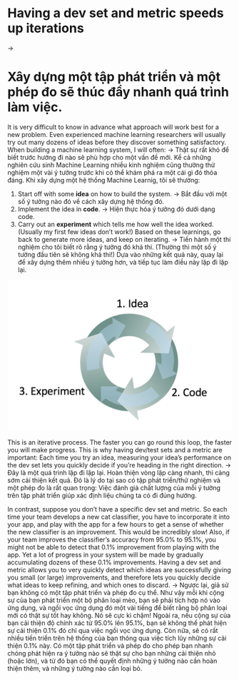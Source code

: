 # Having a dev set and metric speeds up iterations
->
# Xây dựng một tập phát triển và một phép đo sẽ thúc đẩy nhanh quá trình làm việc.
It is very difficult to know in advance what approach will work best for a new problem. Even experienced machine learning researchers will usually try out many dozens of ideas before they discover something satisfactory. When building a machine learning system, I will often:
->
Thật sự rất khó để biết trước hướng đi nào sẽ phù hợp cho một vấn đề mới. Kể cả những nghiên cứu sinh Machine Learning nhiều kinh nghiệm cũng thường thử nghiệm một vài ý tưởng trước khi có thể khám phá ra một cái gì đó thỏa đáng. Khi xây dựng một hệ thống Machine Learnig, tôi sẽ thường: 
1. Start off with some ​**idea​** on how to build the system.
->
Bắt đầu với một số ý tưởng nào đó về cách xây dựng hệ thống đó.
2. Implement the idea in ​**code​**.
->
Hiện thực hóa ý tưởng đó dưới dạng code.
3. Carry out an ​**experiment​** which tells me how well the idea worked. (Usually my first few ideas don’t work!) Based on these learnings, go back to generate more ideas, and keep on iterating.
->
Tiến hành một thí nghiệm cho tôi biết rõ rằng ý tưởng đó khả thi. (Thường thì một số ý tưởng đầu tiên sẽ không khả thi!) Dựa vào những kết quả này, quay lại để xây dựng thêm nhiều ý tưởng hơn, và tiếp tục làm điều này lặp đi lặp lại.

![img](../imgs/C10_01.png)

This is an iterative process. The faster you can go round this loop, the faster you will make progress. This is why having dev/test sets and a metric are important: Each time you try an idea, measuring your idea’s performance on the dev set lets you quickly decide if you’re heading in the right direction.
->
Đây là một quá trình lặp đi lặp lại. Hoàn thiện vòng lặp càng nhanh, thì càng sớm cải thiện kết quả. Đó là lý do tại sao có tập phát triển/thử nghiệm và một phép đo là rất quan trọng: Việc đánh giá chất lượng của mỗi ý tưởng trên tập phát triển giúp xác định liệu chúng ta có đi đúng hướng.

In contrast, suppose you don’t have a specific dev set and metric. So each time your team develops a new cat classifier, you have to incorporate it into your app, and play with the app for a few hours to get a sense of whether the new classifier is an improvement. This would be incredibly slow! Also, if your team improves the classifier’s accuracy from 95.0% to 95.1%, you might not be able to detect that 0.1% improvement from playing with the app. Yet a lot of progress in your system will be made by gradually accumulating dozens of these 0.1% improvements. Having a dev set and metric allows you to very quickly detect which ideas are successfully giving you small (or large) improvements, and therefore lets you quickly decide what ideas to keep refining, and which ones to discard.
->
Ngược lại, giả sử bạn không có một tập phát triển và phép đo cụ thể. Như vậy mỗi khi cộng sự của bạn phát triển một bộ phân loại mèo, bạn sẽ phải tích hợp nó vào ứng dụng, và ngồi vọc ứng dụng đó một vài tiếng để biết rằng bộ phân loại mới có thật sự tốt hay không. Nó sẽ cực kì chậm! Ngoài ra, nếu cộng sự của bạn cải thiện độ chính xác từ 95.0% lên 95.1%, bạn sẽ không thể phát hiện sự cải thiện 0.1% đó chỉ qua việc ngồi vọc ứng dụng. Còn nữa, sẽ có rất nhiều tiến triển trên hệ thống của bạn thông qua việc tích lũy những sự cải thiện 0.1% này. Có một tập phát triển và phép đo cho phép bạn nhanh chóng phát hiện ra ý tưởng nào sẽ thật sự cho bạn những cải thiện nhỏ (hoặc lớn), và từ đó bạn có thể quyết định những ý tưởng nào cần hoàn thiện thêm, và những ý tưởng nào cần loại bỏ.
